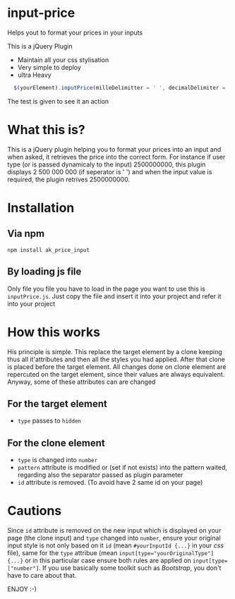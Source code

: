 # input-price
Helps yout to format your prices in your inputs

This is a jQuery Plugin
- Maintain all your css stylisation
- Very simple to deploy
- ultra Heavy

```javascript
  $(yourElement).inputPrice(milleDelimitter = ' ', decimalDelimiter = ',')
```

The test is given to see it an action

# What this is?
This is a jQuery plugin helping you to format your prices into an input and when asked, it retrieves the price into the correct form. For instance if user type (or is passed dynamicaly to the input) 2500000000, this plugin displays 2 500 000 000 (if seperator is ' ') and when the input value is required, the plugin retrives 2500000000.
# Installation
## Via npm
`npm install ak_price_input`
## By loading js file
Only file you file you have to load in the page you want to use this is `inputPrice.js`. Just copy the file and insert it into your project and refer it into your project

# How this works
His principle is simple. This replace the target element by a clone keeping thus all it'attributes and then all the styles you had applied. After that clone is placed before the target element. All changes done on clone element are repercuted on the target element, since their values are always equivalent.
Anyway, some of these attributes can are changed
## For the target element
- `type` passes to `hidden`
## For the clone element
- `type` is changed into `number`
- `pattern` attribute is modified or (set if not exists) into the pattern waited, regarding also the separator passed as plugin parameter
- `id` attribute is removed. (To avoid have 2 same id on your page)

# Cautions
Since `id` attribute is removed on the new input which is displayed on your page (the clone input) and `type` changed into `number`, ensure your original input style is not only based on it `id` (mean `#yourInputId {...}` in your *css* file), same for the `type` attribue (mean `input[type="yourOriginalType"] {...}` or in this particular case ensure both rules are applied on `input[type=["number"]`. If you use basically some toolkit such as *Bootstrap*, you don't have to care about that.


ENJOY :-)
